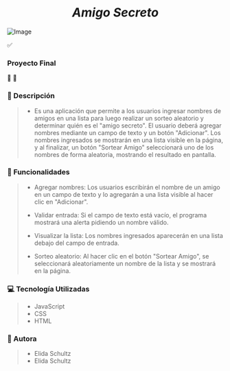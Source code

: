 
***<h1 align="center">Amigo Secreto</h1>***

![Image](https://github.com/user-attachments/assets/a154d9d9-d5f6-4dd2-8291-79d99a74fc29)

:white_check_mark:<h3>Proyecto Final</h3>:100: :tada:

### :loudspeaker: Descripción
>- Es una aplicación que permite a los usuarios ingresar nombres de amigos en una lista para luego realizar un sorteo aleatorio y determinar quién es el "amigo secreto".
   El usuario deberá agregar nombres mediante un campo de texto y un botón "Adicionar". Los nombres ingresados se mostrarán en una lista visible en la página, y al finalizar, un botón "Sortear Amigo" seleccionará uno de los nombres de forma aleatoria, mostrando el resultado en pantalla.
### :hammer: Funcionalidades
>- Agregar nombres: Los usuarios escribirán el nombre de un amigo en un campo de texto y lo agregarán a una lista visible al hacer clic en "Adicionar".
>
>- Validar entrada: Si el campo de texto está vacío, el programa mostrará una alerta pidiendo un nombre válido.
>
>- Visualizar la lista: Los nombres ingresados aparecerán en una lista debajo del campo de entrada.
>
>- Sorteo aleatorio: Al hacer clic en el botón "Sortear Amigo", se seleccionará aleatoriamente un nombre de la lista y se mostrará en la página.
>
### :computer: Tecnología Utilizadas
>- JavaScript
>- CSS
>- HTML
### :girl: Autora
>- Elida Schultz
>- Elida Schultz
